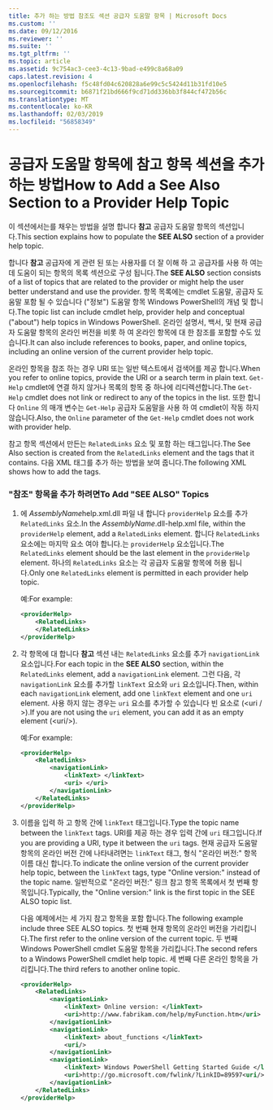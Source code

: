 ```yaml
---
title: 추가 하는 방법 참조도 섹션 공급자 도움말 항목 | Microsoft Docs
ms.custom: ''
ms.date: 09/12/2016
ms.reviewer: ''
ms.suite: ''
ms.tgt_pltfrm: ''
ms.topic: article
ms.assetid: 9c754ac3-cee3-4c13-9bad-e499c8a68a09
caps.latest.revision: 4
ms.openlocfilehash: f5c48fd04c620828a6e99c5c5424d11b31fd10e5
ms.sourcegitcommit: b6871f21bd666f9cd71dd336bb3f844cf472b56c
ms.translationtype: MT
ms.contentlocale: ko-KR
ms.lasthandoff: 02/03/2019
ms.locfileid: "56858349"
---
```

# <a name="how-to-add-a-see-also-section-to-a-provider-help-topic"></a><span data-ttu-id="6ce9e-102">공급자 도움말 항목에 참고 항목 섹션을 추가하는 방법</span><span class="sxs-lookup"><span data-stu-id="6ce9e-102">How to Add a See Also Section to a Provider Help Topic</span></span>

<span data-ttu-id="6ce9e-103">이 섹션에서는를 채우는 방법을 설명 합니다 **참고** 공급자 도움말 항목의 섹션입니다.</span><span class="sxs-lookup"><span data-stu-id="6ce9e-103">This section explains how to populate the **SEE ALSO** section of a provider help topic.</span></span>

<span data-ttu-id="6ce9e-104">합니다 **참고** 공급자에 게 관련 된 또는 사용자를 더 잘 이해 하 고 공급자를 사용 하 여는 데 도움이 되는 항목의 목록 섹션으로 구성 됩니다.</span><span class="sxs-lookup"><span data-stu-id="6ce9e-104">The **SEE ALSO** section consists of a list of topics that are related to the provider or might help the user better understand and use the provider.</span></span> <span data-ttu-id="6ce9e-105">항목 목록에는 cmdlet 도움말, 공급자 도움말 포함 될 수 있습니다 ("정보") 도움말 항목 Windows PowerShell의 개념 및 합니다.</span><span class="sxs-lookup"><span data-stu-id="6ce9e-105">The topic list can include cmdlet help, provider help and conceptual ("about") help topics in Windows PowerShell.</span></span> <span data-ttu-id="6ce9e-106">온라인 설명서, 백서, 및 현재 공급자 도움말 항목의 온라인 버전을 비롯 하 여 온라인 항목에 대 한 참조를 포함할 수도 있습니다.</span><span class="sxs-lookup"><span data-stu-id="6ce9e-106">It can also include references to books, paper, and online topics, including an online version of the current provider help topic.</span></span>

<span data-ttu-id="6ce9e-107">온라인 항목을 참조 하는 경우 URI 또는 일반 텍스트에서 검색어를 제공 합니다.</span><span class="sxs-lookup"><span data-stu-id="6ce9e-107">When you refer to online topics, provide the URI or a search term in plain text.</span></span> <span data-ttu-id="6ce9e-108">`Get-Help` cmdlet에 연결 하지 않거나 목록의 항목 중 하나에 리디렉션합니다.</span><span class="sxs-lookup"><span data-stu-id="6ce9e-108">The `Get-Help` cmdlet does not link or redirect to any of the topics in the list.</span></span> <span data-ttu-id="6ce9e-109">또한 합니다 `Online` 의 매개 변수는 `Get-Help` 공급자 도움말을 사용 하 여 cmdlet이 작동 하지 않습니다.</span><span class="sxs-lookup"><span data-stu-id="6ce9e-109">Also, the `Online` parameter of the `Get-Help` cmdlet does not work with provider help.</span></span>

<span data-ttu-id="6ce9e-110">참고 항목 섹션에서 만든는 `RelatedLinks` 요소 및 포함 하는 태그입니다.</span><span class="sxs-lookup"><span data-stu-id="6ce9e-110">The See Also section is created from the `RelatedLinks` element and the tags that it contains.</span></span> <span data-ttu-id="6ce9e-111">다음 XML 태그를 추가 하는 방법을 보여 줍니다.</span><span class="sxs-lookup"><span data-stu-id="6ce9e-111">The following XML shows how to add the tags.</span></span>

### <a name="to-add-see-also-topics"></a><span data-ttu-id="6ce9e-112">"참조" 항목을 추가 하려면</span><span class="sxs-lookup"><span data-stu-id="6ce9e-112">To Add "SEE ALSO" Topics</span></span>

1. <span data-ttu-id="6ce9e-113">에 *AssemblyName*help.xml.dll 파일 내 합니다 `providerHelp` 요소를 추가 `RelatedLinks` 요소.</span><span class="sxs-lookup"><span data-stu-id="6ce9e-113">In the *AssemblyName*.dll-help.xml file, within the `providerHelp` element, add a `RelatedLinks` element.</span></span> <span data-ttu-id="6ce9e-114">합니다 `RelatedLinks` 요소에는 마지막 요소 여야 합니다.는 `providerHelp` 요소입니다.</span><span class="sxs-lookup"><span data-stu-id="6ce9e-114">The `RelatedLinks` element should be the last element in the `providerHelp` element.</span></span> <span data-ttu-id="6ce9e-115">하나의 `RelatedLinks` 요소는 각 공급자 도움말 항목에 허용 됩니다.</span><span class="sxs-lookup"><span data-stu-id="6ce9e-115">Only one `RelatedLinks` element is permitted in each provider help topic.</span></span>

   <span data-ttu-id="6ce9e-116">예:</span><span class="sxs-lookup"><span data-stu-id="6ce9e-116">For example:</span></span>

    ```xml
    <providerHelp>
        <RelatedLinks>
        </RelatedLinks>
    </providerHelp>
    ```

2. <span data-ttu-id="6ce9e-117">각 항목에 대 합니다 **참고** 섹션 내는 `RelatedLinks` 요소를 추가 `navigationLink` 요소입니다.</span><span class="sxs-lookup"><span data-stu-id="6ce9e-117">For each topic in the **SEE ALSO** section, within the `RelatedLinks` element, add a `navigationLink` element.</span></span> <span data-ttu-id="6ce9e-118">그런 다음, 각 `navigationLink` 요소를 추가할 `linkText` 요소와 `uri` 요소입니다.</span><span class="sxs-lookup"><span data-stu-id="6ce9e-118">Then, within each `navigationLink` element, add one `linkText` element and one `uri` element.</span></span> <span data-ttu-id="6ce9e-119">사용 하지 않는 경우는 `uri` 요소를 추가할 수 있습니다 빈 요소로 (\<uri / >).</span><span class="sxs-lookup"><span data-stu-id="6ce9e-119">If you are not using the `uri` element, you can add it as an empty element (\<uri/>).</span></span>

   <span data-ttu-id="6ce9e-120">예:</span><span class="sxs-lookup"><span data-stu-id="6ce9e-120">For example:</span></span>

    ```xml
    <providerHelp>
        <RelatedLinks>
            <navigationLink>
                <linkText> </linkText>
                <uri> </uri>
            </navigationLink>
        </RelatedLinks>
    </providerHelp>
    ```

3. <span data-ttu-id="6ce9e-121">이름을 입력 하 고 항목 간에 `linkText` 태그입니다.</span><span class="sxs-lookup"><span data-stu-id="6ce9e-121">Type the topic name between the `linkText` tags.</span></span> <span data-ttu-id="6ce9e-122">URI를 제공 하는 경우 입력 간에 `uri` 태그입니다.</span><span class="sxs-lookup"><span data-stu-id="6ce9e-122">If you are providing a URI, type it between the `uri` tags.</span></span> <span data-ttu-id="6ce9e-123">현재 공급자 도움말 항목의 온라인 버전 간에 나타내려면는 `linkText` 태그, 형식 "온라인 버전:" 항목 이름 대신 합니다.</span><span class="sxs-lookup"><span data-stu-id="6ce9e-123">To indicate the online version of the current provider help topic, between the `linkText` tags, type "Online version:" instead of the topic name.</span></span> <span data-ttu-id="6ce9e-124">일반적으로 "온라인 버전:" 링크 참고 항목 목록에서 첫 번째 항목입니다.</span><span class="sxs-lookup"><span data-stu-id="6ce9e-124">Typically, the "Online version:" link is the first topic in the SEE ALSO topic list.</span></span>

   <span data-ttu-id="6ce9e-125">다음 예제에서는 세 가지 참고 항목을 포함 합니다.</span><span class="sxs-lookup"><span data-stu-id="6ce9e-125">The following example include three SEE ALSO topics.</span></span> <span data-ttu-id="6ce9e-126">첫 번째 현재 항목의 온라인 버전을 가리킵니다.</span><span class="sxs-lookup"><span data-stu-id="6ce9e-126">The first refer to the online version of the current topic.</span></span> <span data-ttu-id="6ce9e-127">두 번째 Windows PowerShell cmdlet 도움말 항목을 가리킵니다.</span><span class="sxs-lookup"><span data-stu-id="6ce9e-127">The second refers to a Windows PowerShell cmdlet help topic.</span></span> <span data-ttu-id="6ce9e-128">세 번째 다른 온라인 항목을 가리킵니다.</span><span class="sxs-lookup"><span data-stu-id="6ce9e-128">The third refers to another online topic.</span></span>

    ```xml
    <providerHelp>
        <RelatedLinks>
            <navigationLink>
                <linkText> Online version: </linkText>
                <uri>http://www.fabrikam.com/help/myFunction.htm</uri>
            </navigationLink>
            <navigationLink>
                <linkText> about_functions </linkText>
                <uri/>
            </navigationLink>
            <navigationLink>
                <linkText> Windows PowerShell Getting Started Guide </linkText>
                <uri>http://go.microsoft.com/fwlink/?LinkID=89597<uri/>
            </navigationLink>
        </RelatedLinks>
    </providerHelp>
    ```